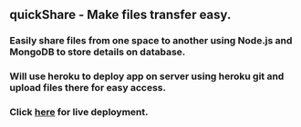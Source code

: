## quickShare - Make files transfer easy.

### Easily share files from one space to another using Node.js and MongoDB to store details on database.
### Will use heroku to deploy app on server using heroku git and upload files there for easy access.

### Click [here](https://rahulnkr.github.io/quicktransfer.io/) for live deployment.

